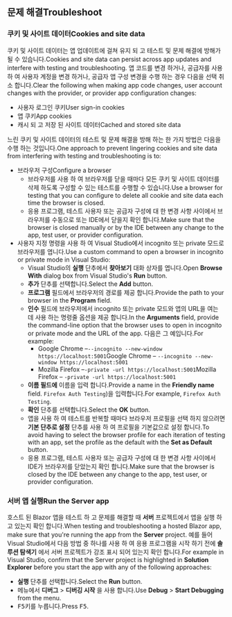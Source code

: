 ## <a name="troubleshoot"></a><span data-ttu-id="5a86d-101">문제 해결</span><span class="sxs-lookup"><span data-stu-id="5a86d-101">Troubleshoot</span></span>

### <a name="cookies-and-site-data"></a><span data-ttu-id="5a86d-102">쿠키 및 사이트 데이터</span><span class="sxs-lookup"><span data-stu-id="5a86d-102">Cookies and site data</span></span>

<span data-ttu-id="5a86d-103">쿠키 및 사이트 데이터는 앱 업데이트에 걸쳐 유지 되 고 테스트 및 문제 해결에 방해가 될 수 있습니다.</span><span class="sxs-lookup"><span data-stu-id="5a86d-103">Cookies and site data can persist across app updates and interfere with testing and troubleshooting.</span></span> <span data-ttu-id="5a86d-104">앱 코드를 변경 하거나, 공급자를 사용 하 여 사용자 계정을 변경 하거나, 공급자 앱 구성 변경을 수행 하는 경우 다음을 선택 취소 합니다.</span><span class="sxs-lookup"><span data-stu-id="5a86d-104">Clear the following when making app code changes, user account changes with the provider, or provider app configuration changes:</span></span>

* <span data-ttu-id="5a86d-105">사용자 로그인 쿠키</span><span class="sxs-lookup"><span data-stu-id="5a86d-105">User sign-in cookies</span></span>
* <span data-ttu-id="5a86d-106">앱 쿠키</span><span class="sxs-lookup"><span data-stu-id="5a86d-106">App cookies</span></span>
* <span data-ttu-id="5a86d-107">캐시 되 고 저장 된 사이트 데이터</span><span class="sxs-lookup"><span data-stu-id="5a86d-107">Cached and stored site data</span></span>

<span data-ttu-id="5a86d-108">느린 쿠키 및 사이트 데이터의 테스트 및 문제 해결을 방해 하는 한 가지 방법은 다음을 수행 하는 것입니다.</span><span class="sxs-lookup"><span data-stu-id="5a86d-108">One approach to prevent lingering cookies and site data from interfering with testing and troubleshooting is to:</span></span>

* <span data-ttu-id="5a86d-109">브라우저 구성</span><span class="sxs-lookup"><span data-stu-id="5a86d-109">Configure a browser</span></span>
  * <span data-ttu-id="5a86d-110">브라우저를 사용 하 여 브라우저를 닫을 때마다 모든 쿠키 및 사이트 데이터를 삭제 하도록 구성할 수 있는 테스트를 수행할 수 있습니다.</span><span class="sxs-lookup"><span data-stu-id="5a86d-110">Use a browser for testing that you can configure to delete all cookie and site data each time the browser is closed.</span></span>
  * <span data-ttu-id="5a86d-111">응용 프로그램, 테스트 사용자 또는 공급자 구성에 대 한 변경 사항 사이에서 브라우저를 수동으로 또는 IDE에서 닫을지 확인 합니다.</span><span class="sxs-lookup"><span data-stu-id="5a86d-111">Make sure that the browser is closed manually or by the IDE between any change to the app, test user, or provider configuration.</span></span>
* <span data-ttu-id="5a86d-112">사용자 지정 명령을 사용 하 여 Visual Studio에서 incognito 또는 private 모드로 브라우저를 엽니다.</span><span class="sxs-lookup"><span data-stu-id="5a86d-112">Use a custom command to open a browser in incognito or private mode in Visual Studio:</span></span>
  * <span data-ttu-id="5a86d-113">Visual Studio의 **실행** 단추에서 **찾아보기** 대화 상자를 엽니다.</span><span class="sxs-lookup"><span data-stu-id="5a86d-113">Open **Browse With** dialog box from Visual Studio's **Run** button.</span></span>
  * <span data-ttu-id="5a86d-114">**추가** 단추를 선택합니다.</span><span class="sxs-lookup"><span data-stu-id="5a86d-114">Select the **Add** button.</span></span>
  * <span data-ttu-id="5a86d-115">**프로그램** 필드에서 브라우저의 경로를 제공 합니다.</span><span class="sxs-lookup"><span data-stu-id="5a86d-115">Provide the path to your browser in the **Program** field.</span></span>
  * <span data-ttu-id="5a86d-116">**인수** 필드에 브라우저에서 incognito 또는 private 모드와 앱의 URL을 여는 데 사용 하는 명령줄 옵션을 제공 합니다.</span><span class="sxs-lookup"><span data-stu-id="5a86d-116">In the **Arguments** field, provide the command-line option that the browser uses to open in incognito or private mode and the URL of the app.</span></span> <span data-ttu-id="5a86d-117">다음은 그 예입니다.</span><span class="sxs-lookup"><span data-stu-id="5a86d-117">For example:</span></span>
    * <span data-ttu-id="5a86d-118">Google Chrome &ndash;`--incognito --new-window https://localhost:5001`</span><span class="sxs-lookup"><span data-stu-id="5a86d-118">Google Chrome &ndash; `--incognito --new-window https://localhost:5001`</span></span>
    * <span data-ttu-id="5a86d-119">Mozilla Firefox &ndash;`-private -url https://localhost:5001`</span><span class="sxs-lookup"><span data-stu-id="5a86d-119">Mozilla Firefox &ndash; `-private -url https://localhost:5001`</span></span>
  * <span data-ttu-id="5a86d-120">**이름 필드에** 이름을 입력 합니다.</span><span class="sxs-lookup"><span data-stu-id="5a86d-120">Provide a name in the **Friendly name** field.</span></span> <span data-ttu-id="5a86d-121">`Firefox Auth Testing`)을 입력합니다.</span><span class="sxs-lookup"><span data-stu-id="5a86d-121">For example, `Firefox Auth Testing`.</span></span>
  * <span data-ttu-id="5a86d-122">**확인** 단추를 선택합니다.</span><span class="sxs-lookup"><span data-stu-id="5a86d-122">Select the **OK** button.</span></span>
  * <span data-ttu-id="5a86d-123">앱을 사용 하 여 테스트를 반복할 때마다 브라우저 프로필을 선택 하지 않으려면 **기본 단추로 설정** 단추를 사용 하 여 프로필을 기본값으로 설정 합니다.</span><span class="sxs-lookup"><span data-stu-id="5a86d-123">To avoid having to select the browser profile for each iteration of testing with an app, set the profile as the default with the **Set as Default** button.</span></span>
  * <span data-ttu-id="5a86d-124">응용 프로그램, 테스트 사용자 또는 공급자 구성에 대 한 변경 사항 사이에서 IDE가 브라우저를 닫았는지 확인 합니다.</span><span class="sxs-lookup"><span data-stu-id="5a86d-124">Make sure that the browser is closed by the IDE between any change to the app, test user, or provider configuration.</span></span>

### <a name="run-the-server-app"></a><span data-ttu-id="5a86d-125">서버 앱 실행</span><span class="sxs-lookup"><span data-stu-id="5a86d-125">Run the Server app</span></span>

<span data-ttu-id="5a86d-126">호스트 된 Blazor 앱을 테스트 하 고 문제를 해결할 때 **서버** 프로젝트에서 앱을 실행 하 고 있는지 확인 합니다.</span><span class="sxs-lookup"><span data-stu-id="5a86d-126">When testing and troubleshooting a hosted Blazor app, make sure that you're running the app from the **Server** project.</span></span> <span data-ttu-id="5a86d-127">예를 들어 Visual Studio에서 다음 방법 중 하나를 사용 하 여 응용 프로그램을 시작 하기 전에 **솔루션 탐색기** 에서 서버 프로젝트가 강조 표시 되어 있는지 확인 합니다.</span><span class="sxs-lookup"><span data-stu-id="5a86d-127">For example in Visual Studio, confirm that the Server project is highlighted in **Solution Explorer** before you start the app with any of the following approaches:</span></span>

* <span data-ttu-id="5a86d-128">**실행** 단추를 선택합니다.</span><span class="sxs-lookup"><span data-stu-id="5a86d-128">Select the **Run** button.</span></span>
* <span data-ttu-id="5a86d-129">메뉴에서 **디버그**  >  **디버깅 시작** 을 사용 합니다.</span><span class="sxs-lookup"><span data-stu-id="5a86d-129">Use **Debug** > **Start Debugging** from the menu.</span></span>
* <span data-ttu-id="5a86d-130"><kbd>F5</kbd>키를 누릅니다.</span><span class="sxs-lookup"><span data-stu-id="5a86d-130">Press <kbd>F5</kbd>.</span></span>
